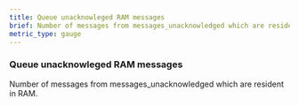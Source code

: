 ```yaml
---
title: Queue unacknowleged RAM messages
brief: Number of messages from messages_unacknowledged which are resident in RAM.
metric_type: gauge
---
```

### Queue unacknowleged RAM messages

Number of messages from messages_unacknowledged which are resident in RAM.
